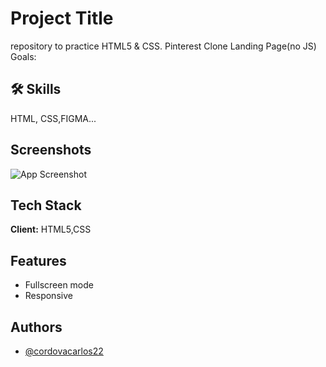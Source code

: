 
# Project Title

repository to practice HTML5 & CSS. Pinterest Clone Landing Page(no JS)
Goals:

## 🛠 Skills

 HTML, CSS,FIGMA...

## Screenshots

![App Screenshot](https://i.postimg.cc/T25GmyV8/temp-Imagex-X6-Ic9.jpg)

## Tech Stack

**Client:** HTML5,CSS

## Features

- Fullscreen mode
- Responsive

## Authors

- [@cordovacarlos22](https://github.com/cordovacarlos22)
